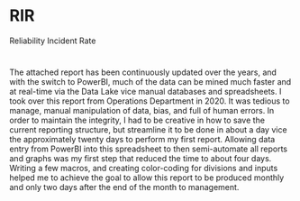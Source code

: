 # RIR
Reliability Incident Rate 
#
The attached report has been continuously updated over the years, and with the switch to PowerBI, much of the data can be mined much faster and at real-time via the Data Lake vice manual databases and spreadsheets.  I took over this report from Operations Department in 2020. It was tedious to manage, manual manipulation of data, bias, and full of human errors. In order to maintain the integrity, I had to be creative in how to save the current reporting structure, but streamline it to be done in about a day vice the approximately twenty days to perform my first report. Allowing data entry from PowerBI into this spreadsheet to then semi-automate all reports and graphs was my first step that reduced the time to about four days.  Writing a few macros, and creating color-coding for divisions and inputs helped me to achieve the goal to allow this report to be produced monthly and only two days after the end of the month to management. 
